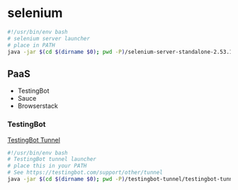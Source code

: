 selenium
========


```sh
#!/usr/bin/env bash
# selenium server launcher
# place in PATH
java -jar $(cd $(dirname $0); pwd -P)/selenium-server-standalone-2.53.1.jar
```

## PaaS

- TestingBot
- Sauce
- Browserstack

### TestingBot

[TestingBot Tunnel](https://testingbot.com/support/other/tunnel)

```sh
#!/usr/bin/env bash
# TestingBot tunnel launcher
# place this in your PATH
# See https://testingbot.com/support/other/tunnel
java -jar $(cd $(dirname $0); pwd -P)/testingbot-tunnel/testingbot-tunnel.jar $TB_KEY $TB_SECRET
```